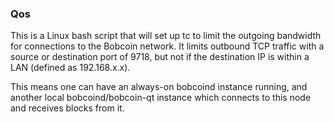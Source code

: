 ### Qos ###

This is a Linux bash script that will set up tc to limit the outgoing bandwidth for connections to the Bobcoin network. It limits outbound TCP traffic with a source or destination port of 9718, but not if the destination IP is within a LAN (defined as 192.168.x.x).

This means one can have an always-on bobcoind instance running, and another local bobcoind/bobcoin-qt instance which connects to this node and receives blocks from it.
